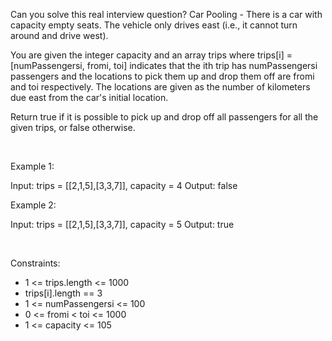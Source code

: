 Can you solve this real interview question? Car Pooling - There is a car with capacity empty seats. The vehicle only drives east (i.e., it cannot turn around and drive west).

You are given the integer capacity and an array trips where trips[i] = [numPassengersi, fromi, toi] indicates that the ith trip has numPassengersi passengers and the locations to pick them up and drop them off are fromi and toi respectively. The locations are given as the number of kilometers due east from the car's initial location.

Return true if it is possible to pick up and drop off all passengers for all the given trips, or false otherwise.

 

Example 1:


Input: trips = [[2,1,5],[3,3,7]], capacity = 4
Output: false


Example 2:


Input: trips = [[2,1,5],[3,3,7]], capacity = 5
Output: true


 

Constraints:

 * 1 <= trips.length <= 1000
 * trips[i].length == 3
 * 1 <= numPassengersi <= 100
 * 0 <= fromi < toi <= 1000
 * 1 <= capacity <= 105